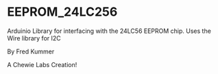 # EEPROM_24LC256
Arduinio Library for interfacing with the 24LC56 EEPROM chip. Uses the Wire library for I2C

By Fred Kummer

A Chewie Labs Creation!
